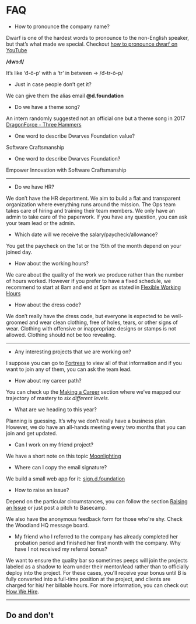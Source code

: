 # FAQ

* How to pronounce the company name?

Dwarf is one of the hardest words to pronounce to the non-English speaker, but that’s what made we special. Checkout [how to pronounce dwarf on YouTube](https://youtu.be/3MJ1_blsY_s)

**/dwɔːf/**

It’s like ‘đ-ô-p’ with a ‘tr’ in between -> /đ-tr-ô-p/

* Just in case people don’t get it? 

We can give them the alias email **@d.foundation**

* Do we have a theme song? 

An intern randomly suggested not an official one but a theme song in 2017 [DragonForce - Three Hammers](https://youtu.be/kVIGju-rSho) 

* One word to describe Dwarves Foundation value? 

Software Craftsmanship

* One word to describe Dwarves Foundation?

Empower Innovation with Software Craftsmanship

---

* Do we have HR?

We don’t have the HR department. We aim to build a flat and transparent organization where everything runs around the mission. The Ops team takes care of hiring and training their team members.
We only have an admin to take care of the paperwork. If you have any question, you can ask your team lead or the admin.

* Which date will we receive the salary/paycheck/allowance?

You get the paycheck on the 1st or the 15th of the month depend on your joined day.

* How about the working hours?

We care about the quality of the work we produce rather than the number of hours worked. However if you prefer to have a fixed schedule, we recommend to start at 8am and end at 5pm as stated in [Flexible Working Hours](benefits-and-perks.md#flexible-working-hours)

* How about the dress code?

We don’t really have the dress code, but everyone is expected to be well-groomed and wear clean clothing, free of holes, tears, or other signs of wear.
Clothing with offensive or inappropriate designs or stamps is not allowed. Clothing should not be too revealing.

---

* Any interesting projects that we are working on?

I suppose you can go to [Fortress](fort.d.foundation) to view all of that information and if you want to join any of them, you can ask the team lead.

* How about my career path?

You can check up the [Making a Career](making-a-career.md) section where we’ve mapped our trajectory of mastery to *six different levels*.

* What are we heading to this year?

Planning is guessing. It’s why we don’t really have a business plan. However, we do have an all-hands meeting every two months that you can join and get updated.

* Can I work on my friend project?

We have a short note on this topic [Moonlighting](moonlighting.md)

* Where can I copy the email signature?

We build a small web app for it: [sign.d.foundation](https://sign.d.foundation)

* How to raise an issue?

Depend on the particular circumstances, you can follow the section [Raising an Issue](how-we-work.md#raising-an-issue) or just post a pitch to Basecamp.

We also have the anonymous feedback form for those who're shy. Check the Woodland HQ message board.

* My friend who I referred to the company has already completed her probation period and finished her first month with the company. Why have I not received my referral bonus? 

We want to ensure the quality bar so sometimes peeps will join the projects labeled as a shadow to learn under their mentor/lead rather than to officially deploy into the project. For these cases, you'll receive your bonus until B is fully converted into a full-time position at the project, and clients are charged for his/ her billable hours. For more information, you can check out [How We Hire](https://github.com/dwarvesf/handbook/blob/master/how-we-hire.md#referral). 

---

## Do and don't

